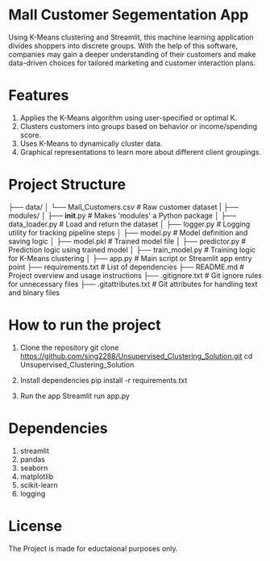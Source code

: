 # Mall Customer Segementation App
Using K-Means clustering and Streamlit, this machine learning application divides shoppers into discrete groups.  With the help of this software, companies may gain a deeper understanding of their customers and make data-driven choices for tailored marketing and customer interaction plans.

# Features
1. Applies the K-Means algorithm using user-specified or optimal K.
2. Clusters customers into groups based on behavior or income/spending score.
3. Uses K-Means to dynamically cluster data.
4. Graphical representations to learn more about different client groupings.

# Project Structure 

├── data/
│   └── Mall_Customers.csv            # Raw customer dataset
|
├── modules/
│   ├── __init__.py                   # Makes 'modules' a Python package
│   ├── data_loader.py                # Load and return the dataset
│   ├── logger.py                     # Logging utility for tracking pipeline steps
│   ├── model.py                      # Model definition and saving logic
│   ├── model.pkl                     # Trained model file
│   ├── predictor.py                  # Prediction logic using trained model
│   ├── train_model.py                # Training logic for K-Means clustering
│
├── app.py                            # Main script or Streamlit app entry point
├── requirements.txt                  # List of dependencies
├── README.md                         # Project overview and usage instructions
├── .gitignore.txt                    # Git ignore rules for unnecessary files
├── .gitattributes.txt                # Git attributes for handling text and binary files

# How to run the project
1. Clone the repository 
git clone https://github.com/sing2288/Unsupervised_Clustering_Solution.git
cd Unsupervised_Clustering_Solution

2. Install dependencies
pip install -r requirements.txt

3. Run the app 
Streamlit run app.py 

# Dependencies 
1. streamlit
2. pandas
3. seaborn
4. matplotlib
5. scikit-learn
6. logging 

# License 

The Project is made for eductaional purposes only.
